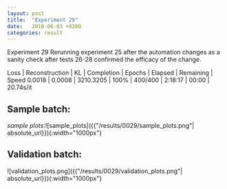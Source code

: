 ```yaml
---
layout: post
title:  "Experiment 29"
date:   2018-06-03 +0200
categories: result
---
```

Experiment 29
Rerunning experiment 25 after the automation changes as a sanity check after tests 26-28 confirmed the efficacy of the change.

Loss | Reconstruction | KL | Completion | Epochs | Elapsed | Remaining | Speed
0.0018 | 0.0008 | 3210.3205 | 100% | 400/400 | 2:18:17 | 00:00 | 20.74s/it



## **Sample batch**:

_sample plots_:![sample_plots]({{"/results/0029/sample_plots.png"| absolute_url}}){:width="1000px"}

## **Validation batch**:

![validation_plots.png]({{"/results/0029/validation_plots.png"| absolute_url}}){:width="1000px"}

